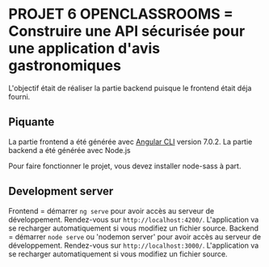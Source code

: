 # PROJET 6 OPENCLASSROOMS = Construire une API sécurisée pour une application d'avis gastronomiques

L'objectif était de réaliser la partie backend puisque le frontend était déja fourni. 

## Piquante

La partie frontend a été générée avec [Angular CLI](https://github.com/angular/angular-cli) version 7.0.2.
La partie backend a été générée avec Node.js


Pour faire fonctionner le projet, vous devez installer node-sass à part.

## Development server

Frontend = démarrer `ng serve` pour avoir accès au serveur de développement. Rendez-vous sur `http://localhost:4200/`. L'application va se recharger automatiquement si vous modifiez un fichier source.
Backend = démarrer `node serve` ou 'nodemon server' pour avoir accès au serveur de développement. Rendez-vous sur `http://localhost:3000/`. L'application va se recharger automatiquement si vous modifiez un fichier source.
